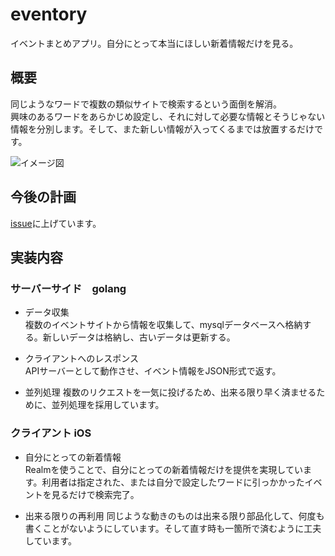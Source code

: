 # eventory

イベントまとめアプリ。自分にとって本当にほしい新着情報だけを見る。

## 概要
同じようなワードで複数の類似サイトで検索するという面倒を解消。  
興味のあるワードをあらかじめ設定し、それに対して必要な情報とそうじゃない情報を分別します。そして、また新しい情報が入ってくるまでは放置するだけです。  

![イメージ図](https://github.com/tikasan/eventory/blob/master/doc/eventory_plan.png?raw=true)

## 今後の計画
[issue]("https://github.com/tikasan/eventory/issues")に上げています。

## 実装内容

### サーバーサイド　golang  

- データ収集  
複数のイベントサイトから情報を収集して、mysqlデータベースへ格納する。新しいデータは格納し、古いデータは更新する。

- クライアントへのレスポンス  
APIサーバーとして動作させ、イベント情報をJSON形式で返す。

- 並列処理
複数のリクエストを一気に投げるため、出来る限り早く済ませるために、並列処理を採用しています。

### クライアント iOS

- 自分にとっての新着情報  
Realmを使うことで、自分にとっての新着情報だけを提供を実現しています。利用者は指定された、または自分で設定したワードに引っかかったイベントを見るだけで検索完了。

- 出来る限りの再利用
同じような動きのものは出来る限り部品化して、何度も書くことがないようにしています。そして直す時も一箇所で済むように工夫しています。